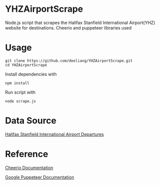# YHZAirportScrape
Node.js script that scrapes the Halifax Stanfield International Airport(YHZ) website for destinations. Cheerio and puppeteer libraries used

# Usage

```
git clone https://github.com/deoliang/YHZAirportScrape.git
cd YHZAirportScrape
```
Install dependencies with 
```
npm install 
```
Run script with
```
node scrape.js
```

# Data Source
[Halifax Stanfield International Airport Departures](https://halifaxstanfield.ca/flight-information/departures/)

# Reference
[Cheerio Documentation](https://cheerio.js.org/)
 
[Google Puppeteer Documentation](https://pptr.dev/)
